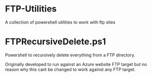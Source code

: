 FTP-Utilities
=============

A collection of powershell utilities to work with ftp sites


FTPRecursiveDelete.ps1
======================

Powershell to recursively delete everything from a FTP directory.

Originally developed to run against an Azure website FTP target but no reason why this cant be changed to work against any FTP target.
